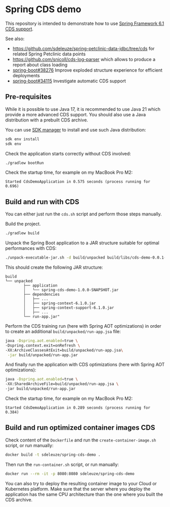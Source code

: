 # Spring CDS demo

This repository is intended to demonstrate how to use [Spring Framework 6.1 CDS support](https://docs.spring.io/spring-framework/reference/integration/class-data-sharing.html).

See also:
 - https://github.com/sdeleuze/spring-petclinic-data-jdbc/tree/cds for related Spring Petclinic data points
 - https://github.com/snicoll/cds-log-parser which allows to produce a report about class loading
 - [spring-boot#38276](https://github.com/spring-projects/spring-boot/issues/38276) Improve exploded structure experience for efficient deployments
 - [spring-boot#34115](https://github.com/spring-projects/spring-boot/issues/34115) Investigate automatic CDS support

## Pre-requisites

While it is possible to use Java 17, it is recommended to use Java 21 which provide a more advanced CDS support.
You should also use a Java distribution with a prebuilt CDS archive.

You can use [SDK manager](https://sdkman.io/) to install and use such Java distribution:
```bash
sdk env install
sdk env
```

Check the application starts correctly without CDS involved:
```bash
./gradlew bootRun
```

Check the startup time, for example on my MacBook Pro M2:
```
Started CdsDemoApplication in 0.575 seconds (process running for 0.696)
```

## Build and run with CDS
 
You can either just run the `cds.sh` script and perform those steps manually.

Build the project.
```bash
./gradlew build
```

Unpack the Spring Boot application to a JAR structure suitable for optimal performances with CDS:
```bash
./unpack-executable-jar.sh -d build/unpacked build/libs/cds-demo-0.0.1-SNAPSHOT.jar
```

This should create the following JAR structure:
```
build
└── unpacked
        ├── application
        │   └── spring-cds-demo-1.0.0-SNAPSHOT.jar
        ├── dependencies
        │   ├── ...
        │   ├── spring-context-6.1.0.jar
        │   ├── spring-context-support-6.1.0.jar
        │   ├── ...
        └── run-app.jar"
```

Perform the CDS training run (here with Spring AOT optimizations) in order to create an additional `build/unpacked/run-app.jsa` file:
```bash
java -Dspring.aot.enabled=true \
-Dspring.context.exit=onRefresh \
-XX:ArchiveClassesAtExit=build/unpacked/run-app.jsa\
 -jar build/unpacked/run-app.jar
```

And finally run the application with CDS optimizations (here with Spring AOT optimizations):
```bash
java -Dspring.aot.enabled=true \
-XX:SharedArchiveFile=build/unpacked/run-app.jsa \
-jar build/unpacked/run-app.jar
```

Check the startup time, for example on my MacBook Pro M2:
```
Started CdsDemoApplication in 0.289 seconds (process running for 0.384)
```

## Build and run optimized container images CDS

Check content of the `Dockerfile` and run the `create-container-image.sh` script, or run manually:
```bash
docker build -t sdeleuze/spring-cds-demo .
```

Then run the `run-container.sh` script, or run manually:
```bash
docker run --rm -it -p 8080:8080 sdeleuze/spring-cds-demo
```

You can also try to deploy the resulting container image to your Cloud or Kubernetes platform.
Make sure that the server where you deploy the application has the same CPU architecture than the one where you built the CDS archive.
